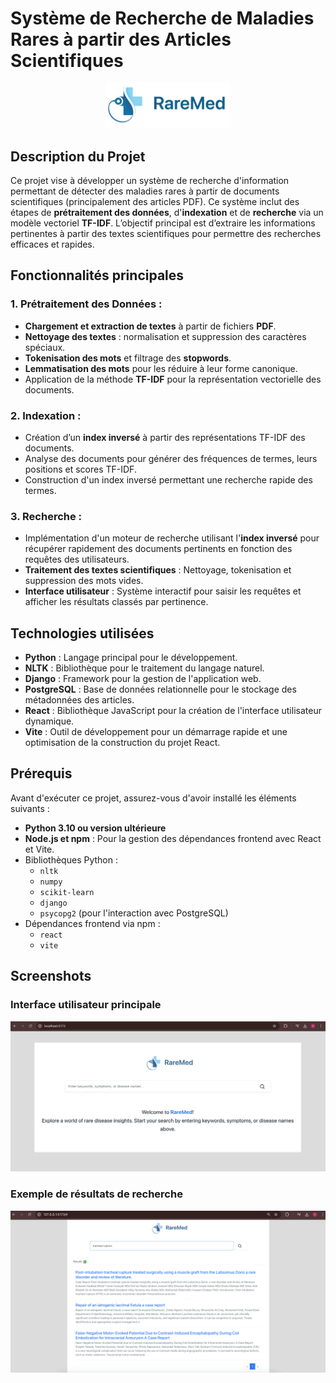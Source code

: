 
# Système de Recherche de Maladies Rares à partir des Articles Scientifiques

<div align="center">
  <img src="images/logo.png" alt="Logo" width="200"/>
</div>


## Description du Projet
Ce projet vise à développer un système de recherche d'information permettant de détecter des maladies rares à partir de documents scientifiques (principalement des articles PDF). Ce système inclut des étapes de **prétraitement des données**, d'**indexation** et de **recherche** via un modèle vectoriel **TF-IDF**. 
L’objectif principal est d’extraire les informations pertinentes à partir des textes scientifiques pour permettre des recherches efficaces et rapides.


## Fonctionnalités principales
### 1. Prétraitement des Données :
   - **Chargement et extraction de textes** à partir de fichiers **PDF**.
   - **Nettoyage des textes** : normalisation et suppression des caractères spéciaux.
   - **Tokenisation des mots** et filtrage des **stopwords**.
   - **Lemmatisation des mots** pour les réduire à leur forme canonique.
   - Application de la méthode **TF-IDF** pour la représentation vectorielle des documents.

### 2. Indexation :
   - Création d’un **index inversé** à partir des représentations TF-IDF des documents.
   - Analyse des documents pour générer des fréquences de termes, leurs positions et scores TF-IDF.
   - Construction d'un index inversé permettant une recherche rapide des termes.

### 3. Recherche :
   - Implémentation d'un moteur de recherche utilisant l'**index inversé** pour récupérer rapidement des documents pertinents en fonction des requêtes des utilisateurs.
   - **Traitement des textes scientifiques** : Nettoyage, tokenisation et suppression des mots vides.
   - **Interface utilisateur** : Système interactif pour saisir les requêtes et afficher les résultats classés par pertinence.

## Technologies utilisées
- **Python** : Langage principal pour le développement.
- **NLTK** : Bibliothèque pour le traitement du langage naturel.
- **Django** : Framework pour la gestion de l'application web.
- **PostgreSQL** : Base de données relationnelle pour le stockage des métadonnées des articles.
- **React** : Bibliothèque JavaScript pour la création de l'interface utilisateur dynamique.
- **Vite** : Outil de développement pour un démarrage rapide et une optimisation de la construction du projet React.

## Prérequis
Avant d'exécuter ce projet, assurez-vous d'avoir installé les éléments suivants :
- **Python 3.10 ou version ultérieure**
- **Node.js et npm** : Pour la gestion des dépendances frontend avec React et Vite.
- Bibliothèques Python :
  - `nltk`
  - `numpy`
  - `scikit-learn`
  - `django`
  - `psycopg2` (pour l'interaction avec PostgreSQL)
- Dépendances frontend via npm :
  - `react`
  - `vite`

## Screenshots
### Interface utilisateur principale
![Interface principale](images/home.png)

### Exemple de résultats de recherche
![Résultats de recherche](images/example_query.png)
